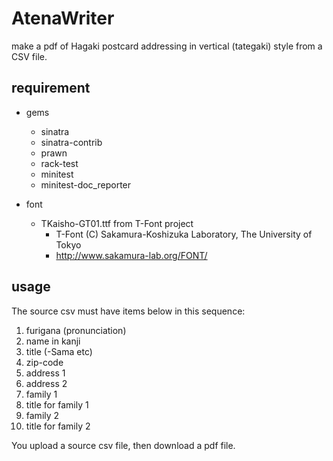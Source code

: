 # AtenaWriter

make a pdf of Hagaki postcard addressing in vertical (tategaki) style from a CSV file.

## requirement

* gems
  - sinatra
  - sinatra-contrib
  - prawn
  - rack-test
  - minitest
  - minitest-doc_reporter

* font
  - TKaisho-GT01.ttf from T-Font project
    + T-Font (C) Sakamura-Koshizuka Laboratory, The University of Tokyo
    + http://www.sakamura-lab.org/FONT/

## usage

The source csv must have items below in this sequence:
1. furigana (pronunciation)
2. name in kanji
3. title (-Sama etc)
4. zip-code
5. address 1
6. address 2
7. family 1
8. title for family 1
9. family 2
10. title for family 2

You upload a source csv file, then download a pdf file. 
